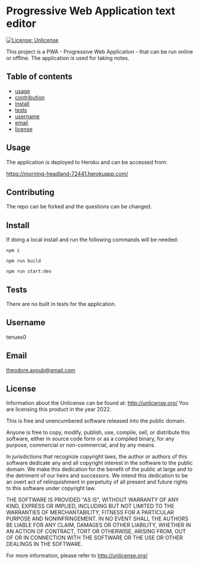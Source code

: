 
  
# Progressive Web Application text editor

[![License: Unlicense](https://img.shields.io/badge/license-Unlicense-blue.svg)](http://unlicense.org/)

This project is a PWA - Progressive Web Application - that can be run online or offline. The application is used for taking notes.

## Table of contents
* [usage](#Usage)
* [contribution](#Contributing)
* [install](#Install)
* [tests](#Tests)
* [username](#Username)
* [email](#Email)
* [license](#License)

## Usage

The application is deployed to Heroku and can be accessed from:

https://morning-headland-72441.herokuapp.com/

## Contributing

The repo can be forked and the questions can be changed.

## Install

If doing a local install and run the following commands will be needed:

```
npm i
```

```
npm run build
```

```
npm run start:dev
```

## Tests

There are no built in tests for the application.

## Username

tenues0

## Email

theodore.ayoub@gmail.com

## License

Information about the Unlicense can be found at: http://unlicense.org/
You are licensing this product in the year 2022.


This is free and unencumbered software released into the public domain.

Anyone is free to copy, modify, publish, use, compile, sell, or
distribute this software, either in source code form or as a compiled
binary, for any purpose, commercial or non-commercial, and by any
means.

In jurisdictions that recognize copyright laws, the author or authors
of this software dedicate any and all copyright interest in the
software to the public domain. We make this dedication for the benefit
of the public at large and to the detriment of our heirs and
successors. We intend this dedication to be an overt act of
relinquishment in perpetuity of all present and future rights to this
software under copyright law.

THE SOFTWARE IS PROVIDED "AS IS", WITHOUT WARRANTY OF ANY KIND,
EXPRESS OR IMPLIED, INCLUDING BUT NOT LIMITED TO THE WARRANTIES OF
MERCHANTABILITY, FITNESS FOR A PARTICULAR PURPOSE AND NONINFRINGEMENT.
IN NO EVENT SHALL THE AUTHORS BE LIABLE FOR ANY CLAIM, DAMAGES OR
OTHER LIABILITY, WHETHER IN AN ACTION OF CONTRACT, TORT OR OTHERWISE,
ARISING FROM, OUT OF OR IN CONNECTION WITH THE SOFTWARE OR THE USE OR
OTHER DEALINGS IN THE SOFTWARE.

For more information, please refer to <http://unlicense.org/>
